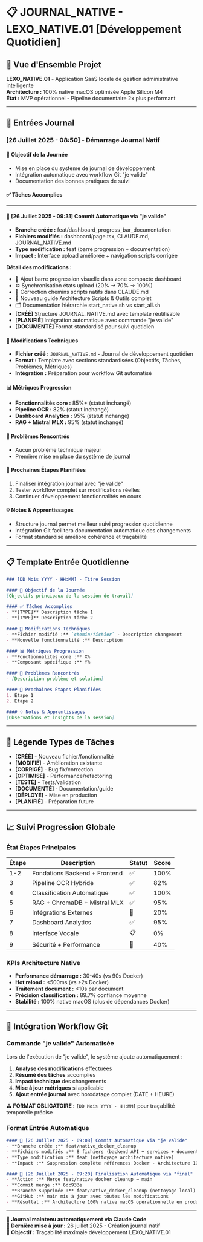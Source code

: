 # 📋 JOURNAL_NATIVE - LEXO_NATIVE.01 [Développement Quotidien]

## 📌 Vue d'Ensemble Projet

**LEXO_NATIVE.01** - Application SaaS locale de gestion administrative intelligente  
**Architecture :** 100% native macOS optimisée Apple Silicon M4  
**État :** MVP opérationnel - Pipeline documentaire 2x plus performant

---

## 📅 Entrées Journal

### [26 Juillet 2025 - 08:50] - Démarrage Journal Natif

#### 🎯 Objectif de la Journée
- Mise en place du système de journal de développement
- Intégration automatique avec workflow Git "je valide"
- Documentation des bonnes pratiques de suivi

#### ✅ Tâches Accomplies

---

#### 🤖 [26 Juillet 2025 - 09:31] Commit Automatique via "je valide"
- **Branche créée :** feat/dashboard_progress_bar_documentation
- **Fichiers modifiés :** dashboard/page.tsx, CLAUDE.md, JOURNAL_NATIVE.md
- **Type modification :** feat (barre progression + documentation)
- **Impact :** Interface upload améliorée + navigation scripts corrigée

**Détail des modifications :**
- 🎨 Ajout barre progression visuelle dans zone compacte dashboard
- ⚙️ Synchronisation états upload (20% → 70% → 100%)
- 📁 Correction chemins scripts natifs dans CLAUDE.md  
- 📖 Nouveau guide Architecture Scripts & Outils complet
- 🗂️ Documentation hiérarchie start_native.sh vs start_all.sh
- **[CRÉÉ]** Structure JOURNAL_NATIVE.md avec template réutilisable
- **[PLANIFIÉ]** Intégration automatique avec commande "je valide"
- **[DOCUMENTÉ]** Format standardisé pour suivi quotidien

#### 🔧 Modifications Techniques
- **Fichier créé :** `JOURNAL_NATIVE.md` - Journal de développement quotidien
- **Format :** Template avec sections standardisées (Objectifs, Tâches, Problèmes, Métriques)
- **Intégration :** Préparation pour workflow Git automatisé

#### 📊 Métriques Progression
- **Fonctionnalités core :** 85%+ (statut inchangé)
- **Pipeline OCR :** 82% (statut inchangé)  
- **Dashboard Analytics :** 95% (statut inchangé)
- **RAG + Mistral MLX :** 95% (statut inchangé)

#### 🚧 Problèmes Rencontrés
- Aucun problème technique majeur
- Première mise en place du système de journal

#### 🎯 Prochaines Étapes Planifiées
1. Finaliser intégration journal avec "je valide"
2. Tester workflow complet sur modifications réelles
3. Continuer développement fonctionnalités en cours

#### 💡 Notes & Apprentissages
- Structure journal permet meilleur suivi progression quotidienne
- Intégration Git facilitera documentation automatique des changements
- Format standardisé améliore cohérence et traçabilité

---

## 📋 Template Entrée Quotidienne

```markdown
### [DD Mois YYYY - HH:MM] - Titre Session

#### 🎯 Objectif de la Journée
[Objectifs principaux de la session de travail]

#### ✅ Tâches Accomplies
- **[TYPE]** Description tâche 1
- **[TYPE]** Description tâche 2

#### 🔧 Modifications Techniques
- **Fichier modifié :** `chemin/fichier` - Description changement
- **Nouvelle fonctionnalité :** Description

#### 📊 Métriques Progression
- **Fonctionnalités core :** X%
- **Composant spécifique :** Y%

#### 🚧 Problèmes Rencontrés
- [Description problème et solution]

#### 🎯 Prochaines Étapes Planifiées
1. Étape 1
2. Étape 2

#### 💡 Notes & Apprentissages
[Observations et insights de la session]
```

---

## 🎯 Légende Types de Tâches

- **[CRÉÉ]** - Nouveau fichier/fonctionnalité
- **[MODIFIÉ]** - Amélioration existante  
- **[CORRIGÉ]** - Bug fix/correction
- **[OPTIMISÉ]** - Performance/refactoring
- **[TESTÉ]** - Tests/validation
- **[DOCUMENTÉ]** - Documentation/guide
- **[DÉPLOYÉ]** - Mise en production
- **[PLANIFIÉ]** - Préparation future

---

## 📈 Suivi Progression Globale

### État Étapes Principales
| Étape | Description | Statut | Score |
|-------|-------------|--------|-------|
| 1-2 | Fondations Backend + Frontend | ✅ | 100% |
| 3 | Pipeline OCR Hybride | ✅ | 82% |
| 4 | Classification Automatique | ✅ | 100% |
| 5 | RAG + ChromaDB + Mistral MLX | ✅ | 95% |
| 6 | Intégrations Externes | 🚧 | 20% |
| 7 | Dashboard Analytics | ✅ | 95% |
| 8 | Interface Vocale | 📋 | 0% |
| 9 | Sécurité + Performance | 🚧 | 40% |

### KPIs Architecture Native
- **Performance démarrage :** 30-40s (vs 90s Docker)
- **Hot reload :** <500ms (vs >2s Docker)
- **Traitement document :** <10s par document
- **Précision classification :** 89.7% confiance moyenne
- **Stabilité :** 100% native macOS (plus de dépendances Docker)

---

## 🔄 Intégration Workflow Git

### Commande "je valide" Automatisée
Lors de l'exécution de "je valide", le système ajoute automatiquement :

1. **Analyse des modifications** effectuées
2. **Résumé des tâches** accomplies  
3. **Impact technique** des changements
4. **Mise à jour métriques** si applicable
5. **Ajout entrée journal** avec horodatage complet (DATE + HEURE)

**⚠️ FORMAT OBLIGATOIRE :** `[DD Mois YYYY - HH:MM]` pour traçabilité temporelle précise

### Format Entrée Automatique
```markdown
#### 🤖 [26 Juillet 2025 - 09:08] Commit Automatique via "je valide"
- **Branche créée :** feat/native_docker_cleanup
- **Fichiers modifiés :** 8 fichiers (backend API + services + documentation)
- **Type modification :** feat (nettoyage architecture native)
- **Impact :** Suppression complète références Docker - Architecture 100% native macOS

#### 🔄 [26 Juillet 2025 - 09:20] Finalisation Automatique via "final"
- **Action :** Merge feat/native_docker_cleanup → main
- **Commit merge :** 6dc933e
- **Branche supprimée :** feat/native_docker_cleanup (nettoyage local)
- **GitHub :** main mis à jour avec toutes les modifications
- **Résultat :** Architecture 100% native macOS opérationnelle en production
```

---

**📝 Journal maintenu automatiquement via Claude Code**  
**🚀 Dernière mise à jour :** 26 juillet 2025 - Création journal natif  
**🎯 Objectif :** Traçabilité maximale développement LEXO_NATIVE.01